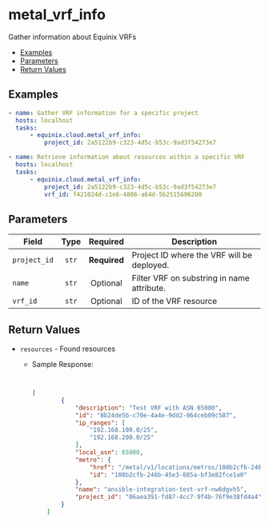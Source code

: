 # metal_vrf_info

Gather information about Equinix VRFs


- [Examples](#examples)
- [Parameters](#parameters)
- [Return Values](#return-values)

## Examples

```yaml
- name: Gather VRF information for a specific project
  hosts: localhost
  tasks:
      - equinix.cloud.metal_vrf_info:
          project_id: 2a5122b9-c323-4d5c-b53c-9ad3f54273e7

```

```yaml
- name: Retrieve information about resources within a specific VRF
  hosts: localhost
  tasks:
      - equinix.cloud.metal_vrf_info:
          project_id: 2a5122b9-c323-4d5c-b53c-9ad3f54273e7
          vrf_id: f421024d-c1e6-4886-a64d-5b2515696200

```










## Parameters

| Field     | Type | Required | Description                                                                  |
|-----------|------|----------|------------------------------------------------------------------------------|
| `project_id` | <center>`str`</center> | <center>**Required**</center> | Project ID where the VRF will be deployed.   |
| `name` | <center>`str`</center> | <center>Optional</center> | Filter VRF on substring in name attribute.   |
| `vrf_id` | <center>`str`</center> | <center>Optional</center> | ID of the VRF resource   |






## Return Values

- `resources` - Found resources

    - Sample Response:
        ```json
        
        
        [
                {
                    "description": "Test VRF with ASN 65000",
                    "id": "8b24de5b-c70e-4a4e-9dd2-064ceb09c587",
                    "ip_ranges": [
                        "192.168.100.0/25",
                        "192.168.200.0/25"
                    ],
                    "local_asn": 65000,
                    "metro": {
                        "href": "/metal/v1/locations/metros/108b2cfb-246b-45e3-885a-bf3e82fce1a0",
                        "id": "108b2cfb-246b-45e3-885a-bf3e82fce1a0"
                    },
                    "name": "ansible-integration-test-vrf-nw6dgvh5",
                    "project_id": "06aea391-fd87-4cc7-9f4b-76f9e38fd4a4"
                }
            ]
        ```


